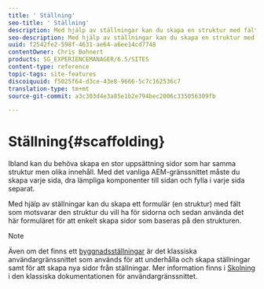 ```yaml
---
title: ' Ställning'
seo-title: ' Ställning'
description: Med hjälp av ställningar kan du skapa en struktur med fält som återspeglar den struktur du vill ha för sidorna och sedan använda det här formuläret för att enkelt skapa sidor baserade på den här strukturen
seo-description: Med hjälp av ställningar kan du skapa en struktur med fält som återspeglar den struktur du vill ha för sidorna och sedan använda det här formuläret för att enkelt skapa sidor baserade på den här strukturen
uuid: f2542fe2-598f-4631-ae64-a6ee14cd7748
contentOwner: Chris Bohnert
products: SG_EXPERIENCEMANAGER/6.5/SITES
content-type: reference
topic-tags: site-features
discoiquuid: f5025f64-d3ce-43e8-9666-5c7c162536c7
translation-type: tm+mt
source-git-commit: a3c303d4e3a85e1b2e794bec2006c335056309fb

---
```



#  Ställning{#scaffolding}

Ibland kan du behöva skapa en stor uppsättning sidor som har samma struktur men olika innehåll. Med det vanliga AEM-gränssnittet måste du skapa varje sida, dra lämpliga komponenter till sidan och fylla i varje sida separat.

Med hjälp av ställningar kan du skapa ett formulär (en struktur) med fält som motsvarar den struktur du vill ha för sidorna och sedan använda det här formuläret för att enkelt skapa sidor som baseras på den strukturen.

>[!NOTE]
>
>Även om det finns ett [byggnadsställningar](/help/sites-authoring/author-environment-tools.md#page-modes) är det klassiska användargränssnittet som används för att underhålla och skapa ställningar samt för att skapa nya sidor från ställningar. Mer information finns i [Skolning](/help/sites-classic-ui-authoring/classic-feature-scaffolding.md) i den klassiska dokumentationen för användargränssnittet.


